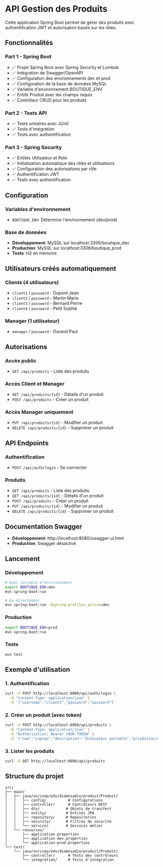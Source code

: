 # API Gestion des Produits

Cette application Spring Boot permet de gérer des produits avec authentification JWT et autorisation basée sur les rôles.

## Fonctionnalités

### Part 1 - Spring Boot
- ✅ Projet Spring Boot avec Spring Security et Lombok
- ✅ Intégration de Swagger/OpenAPI
- ✅ Configuration des environnements dev et prod
- ✅ Configuration de la base de données MySQL
- ✅ Variable d'environnement BOUTIQUE_ENV
- ✅ Entité Produit avec les champs requis
- ✅ Contrôleur CRUD pour les produits

### Part 2 - Tests API
- ✅ Tests unitaires avec JUnit
- ✅ Tests d'intégration
- ✅ Tests avec authentification

### Part 3 - Spring Security
- ✅ Entités Utilisateur et Role
- ✅ Initialisation automatique des rôles et utilisateurs
- ✅ Configuration des autorisations par rôle
- ✅ Authentification JWT
- ✅ Tests avec authentification

## Configuration

### Variables d'environnement
- `BOUTIQUE_ENV`: Détermine l'environnement (dev/prod)

### Base de données
- **Développement**: MySQL sur localhost:3306/boutique_dev
- **Production**: MySQL sur localhost:3306/boutique_prod
- **Tests**: H2 en mémoire

## Utilisateurs créés automatiquement

### Clients (4 utilisateurs)
- `client1` / `password` - Dupont Jean
- `client2` / `password` - Martin Marie  
- `client3` / `password` - Bernard Pierre
- `client4` / `password` - Petit Sophie

### Manager (1 utilisateur)
- `manager` / `password` - Durand Paul

## Autorisations

### Accès public
- `GET /api/produits` - Liste des produits

### Accès Client et Manager
- `GET /api/produits/{id}` - Détails d'un produit
- `POST /api/produits` - Créer un produit

### Accès Manager uniquement
- `PUT /api/produits/{id}` - Modifier un produit
- `DELETE /api/produits/{id}` - Supprimer un produit

## API Endpoints

### Authentification
- `POST /api/auth/login` - Se connecter

### Produits
- `GET /api/produits` - Liste des produits
- `GET /api/produits/{id}` - Détails d'un produit
- `POST /api/produits` - Créer un produit
- `PUT /api/produits/{id}` - Modifier un produit
- `DELETE /api/produits/{id}` - Supprimer un produit

## Documentation Swagger

- **Développement**: http://localhost:8080/swagger-ui.html
- **Production**: Swagger désactivé

## Lancement

### Développement
```bash
# Avec variable d'environnement
export BOUTIQUE_ENV=dev
mvn spring-boot:run

# Ou directement
mvn spring-boot:run -Dspring.profiles.active=dev
```

### Production
```bash
export BOUTIQUE_ENV=prod
mvn spring-boot:run
```

### Tests
```bash
mvn test
```

## Exemple d'utilisation

### 1. Authentification
```bash
curl -X POST http://localhost:8080/api/auth/login \
  -H "Content-Type: application/json" \
  -d '{"username":"client1","password":"password"}'
```

### 2. Créer un produit (avec token)
```bash
curl -X POST http://localhost:8080/api/produits \
  -H "Content-Type: application/json" \
  -H "Authorization: Bearer YOUR_TOKEN" \
  -d '{"nom":"Laptop","description":"Ordinateur portable","prixUnitaire":999.99}'
```

### 3. Lister les produits
```bash
curl -X GET http://localhost:8080/api/produits
```

## Structure du projet

```
src/
├── main/
│   ├── java/sn/isep/edu/diamniadio/produit/Produit/
│   │   ├── config/          # Configurations
│   │   ├── controller/      # Contrôleurs REST
│   │   ├── dto/            # Objets de transfert
│   │   ├── entity/         # Entités JPA
│   │   ├── repository/     # Repositories
│   │   ├── security/       # Filtres de sécurité
│   │   └── service/        # Services métier
│   └── resources/
│       ├── application.properties
│       ├── application-dev.properties
│       └── application-prod.properties
└── test/
    └── java/sn/isep/edu/diamniadio/produit/Produit/
        ├── controller/      # Tests des contrôleurs
        └── integration/     # Tests d'intégration
``` 